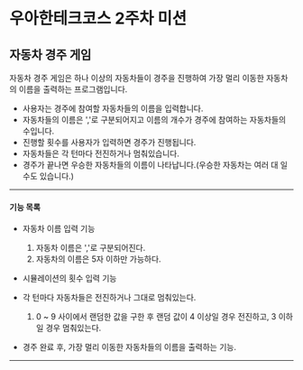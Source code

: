 우아한테크코스 2주차 미션
==========
자동차 경주 게임
----------------
자동차 경주 게임은 하나 이상의 자동차들이 경주을 진행하여 가장 멀리 이동한
자동차의 이름을 출력하는 프로그램입니다.

* 사용자는 경주에 참여할 자동차들의 이름을 입력합니다.
* 자동차들의 이름은 ','로 구분되어지고 이름의 개수가 경주에 참여하는 자동차들의 수입니다.
* 진행할 횟수를 사용자가 입력하면 경주가 진행됩니다.
* 자동차들은 각 턴마다 전진하거나 멈춰있습니다.
* 경주가 끝나면 우승한 자동차들의 이름이 나타납니다.(우승한 자동차는 여러 대 일 수도 있습니다.)
- - -
#### 기능 목록
* 자동차 이름 입력 기능
    1. 자동차 이름은 ','로 구분되어진다.
    2. 자동차의 이름은 5자 이하만 가능하다.
    
* 시뮬레이션의 횟수 입력 기능

* 각 턴마다 자동차들은 전진하거나 그대로 멈춰있는다.
    1. 0 ~ 9 사이에서 랜덤한 값을 구한 후 랜덤 값이 4 이상일 경우 전진하고, 3 이하일 경우 멈춰있는다.

* 경주 완료 후, 가장 멀리 이동한 자동차들의 이름을 출력하는 기능.
- - -